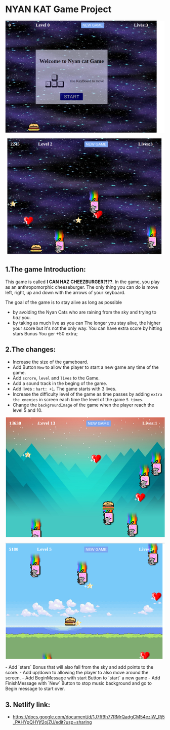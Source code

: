 # NYAN KAT Game Project

<p align="center"><img src="./images/ScreenShot1.png"></p>

<p align="center"><img src="./images/ScreenShot-1.png"></p>



## 1.The game Introduction: 

This game is called **I CAN HAZ CHEEZBURGER?!??**. In the game, you play as an anthropomorphic cheeseburger. The only thing you can do is move left, right, up and down with the arrows of your keyboard.

The goal of the game is to stay alive as long as possible 
  - by avoiding the Nyan Cats who are raining from the sky and trying to _haz_ you.
  - by taking as much live as you can
The longer you stay alive, the higher your score but it's not the only way. You can have extra score by hitting stars Bunus You ger +50 extra;


## 2.The changes:

- Increase the size of the gameboard.
- Add Button `New` to allow the player to start a new game any time of the game.
- Add `scrore`, `level` and `lives` to the Game.
- Add a sound track in the beging of the game.
- Add lives : `hart: +1`. The game starts with 3 lives.
- Increase the difficulty level of the game as time passes by adding `extra the enemies` in screen each time the level of the game `5 times`.
- Change the `backgroundImage` of the game when the player reach the level 5 and 10.
<p align="center"><img src="./images/ScreenShot2.png"></p>
<p align="center"><img src="./images/ScreenShot3.png"></p>
- Add `stars` Bonus that will also fall from the sky and add points to the score.
- Add up/down to allowing the player to also move around the screen.
- Add BeginMessage with start Button to `start` a new  game 
- Add FinishMessage with `New` Button to stop music background and go to Begin message to start over.



## 3. Netlify link:

  - https://docs.google.com/document/d/1J7ff9h77RMrQadgCM54eziW_Rj5_PAHYpQHYjf2ojZU/edit?usp=sharing